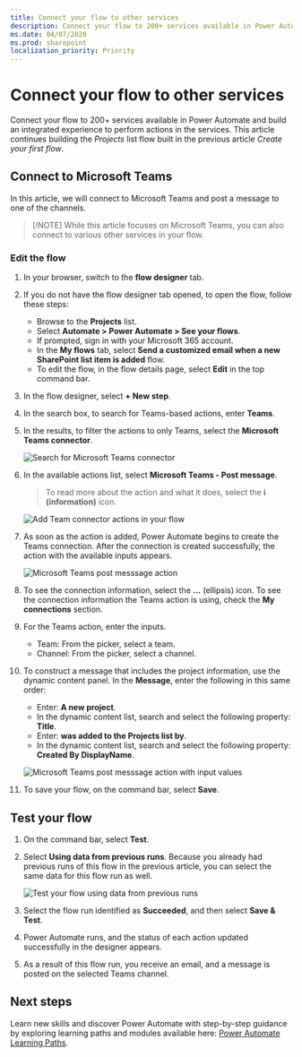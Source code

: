```yaml
---
title: Connect your flow to other services
description: Connect your flow to 200+ services available in Power Automate, and build an integrated experience to perform actions in the services.
ms.date: 04/07/2020
ms.prod: sharepoint
localization_priority: Priority
---
```


# Connect your flow to other services
Connect your flow to 200+ services available in Power Automate and build an integrated experience to perform actions in the services. This article continues building the *Projects* list flow built in the previous article *Create your first flow*.

## Connect to Microsoft Teams
In this article, we will connect to Microsoft Teams and post a message to one of the channels.

> [!NOTE] While this article focuses on Microsoft Teams, you can also connect to various other services in your flow.

### Edit the flow
1. In your browser, switch to the **flow designer** tab.

2. If you do not have the flow designer tab opened, to open the flow, follow these steps:
    * Browse to the **Projects** list.
    * Select **Automate > Power Automate > See your flows**.
    * If prompted, sign in with your Microsoft 365 account.
    * In the **My flows** tab, select **Send a customized email when a new SharePoint list item is added** flow.
    * To edit the flow, in the flow details page, select **Edit** in the top command bar.

3. In the flow designer, select **+ New step**.

4. In the search box, to search for Teams-based actions, enter **Teams**.

5. In the results, to filter the actions to only Teams, select the **Microsoft Teams connector**.

    ![Search for Microsoft Teams connector](../../../images/gs02-choose-action-microsoft-teams-connector.png)

6. In the available actions list, select **Microsoft Teams - Post message**.
    > To read more about the action and what it does, select the **i (information)** icon.

    ![Add Team connector actions in your flow](../../../images/gs02-microsoft-teams-connector.png)

7. As soon as the action is added, Power Automate begins to create the Teams connection. After the connection is created successfully, the action with the available inputs appears.

    ![Microsoft Teams post messsage action](../../../images/gs02-microsoft-teams-post-message-action.png)

8. To see the connection information, select the **...** (ellipsis) icon. To see the connection information the Teams action is using, check the **My connections** section.

9. For the Teams action, enter the inputs.
    * Team: From the picker, select a team.
    * Channel: From the picker, select a channel.

10. To construct a message that includes the project information, use the dynamic content panel. In the **Message**, enter the following in this same order:
    * Enter: **A new project**.
    * In the dynamic content list, search and select the following property: **Title**.
    * Enter: **was added to the Projects list by**.
    * In the dynamic content list, search and select the following property: **Created By DisplayName**.

    ![Microsoft Teams post messsage action with input values](../../../images/gs02-microsoft-teams-post-message-with-inputs.png)

11. To save your flow, on the command bar, select **Save**.

## Test your flow
1. On the command bar, select **Test**.

2. Select **Using data from previous runs**. Because you already had previous runs of this flow in the previous article, you can select the same data for this flow run as well.

    ![Test your flow using data from previous runs](../../../images/gs02-test-your-flow-previous-runs.png)

3. Select the flow run identified as **Succeeded**, and then select **Save & Test**.

4. Power Automate runs, and the status of each action updated successfully in the designer appears.

5. As a result of this flow run, you receive an email, and a message is posted on the selected Teams channel.

## Next steps
Learn new skills and discover Power Automate with step-by-step guidance by exploring learning paths and modules available here: [Power Automate Learning Paths](https://docs.microsoft.com/en-us/learn/browse/?term=Power%20Automate&products=power-automate).
